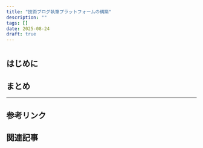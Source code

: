 ```yaml
---
title: "技術ブログ執筆プラットフォームの構築"
description: ""
tags: []
date: 2025-08-24
draft: true
---
```


# 

## はじめに



## 



## まとめ



---

**参考リンク**
- 

**関連記事**
- 
